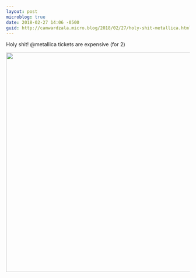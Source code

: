 ```yaml
---
layout: post
microblog: true
date: 2018-02-27 14:06 -0500
guid: http://camwardzala.micro.blog/2018/02/27/holy-shit-metallica.html
---
```

Holy shit! @metallica tickets are expensive (for 2)

<img src="http://www.camwardzala.com/uploads/2018/d27ec88ee0.jpg" width="600" height="600" />
